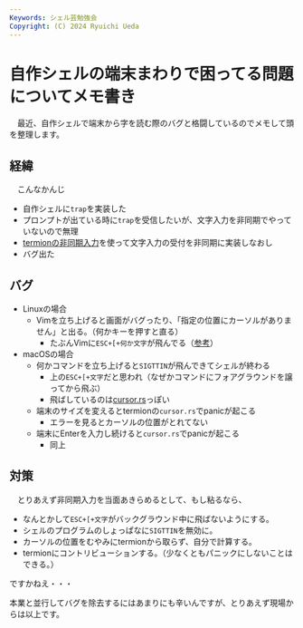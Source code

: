 ```yaml
---
Keywords: シェル芸勉強会
Copyright: (C) 2024 Ryuichi Ueda
---
```


# 自作シェルの端末まわりで困ってる問題についてメモ書き

　最近、自作シェルで端末から字を読む際のバグと格闘しているのでメモして頭を整理します。

## 経緯

　こんなかんじ

* 自作シェルに`trap`を実装した
* プロンプトが出ている時に`trap`を受信したいが、文字入力を非同期でやっていないので無理
* [termionの非同期入力](https://docs.rs/termion/latest/termion/struct.AsyncReader.html)を使って文字入力の受付を非同期に実装しなおし
* バグ出た

## バグ

* Linuxの場合
    * Vimを立ち上げると画面がバグったり、「指定の位置にカーソルがありません」と出る。（何かキーを押すと直る）
        * たぶんVimに`ESC+[+何か文字`が飛んでる（[参考](https://mattn.kaoriya.net/software/vim/20121119204213.htm)）
* macOSの場合
    * 何かコマンドを立ち上げると`SIGTTIN`が飛んできてシェルが終わる
        * 上の`ESC+[+文字`だと思われ（なぜかコマンドにフォアグラウンドを譲ってから飛ぶ）
        * 飛ばしているのは[cursor.rs](https://github.com/redox-os/termion/blob/master/src/cursor.rs)っぽい
    * 端末のサイズを変えるとtermionの`cursor.rs`でpanicが起こる
        * エラーを見るとカーソルの位置がとれてない
    * 端末にEnterを入力し続けると`cursor.rs`でpanicが起こる
        * 同上

## 対策

　とりあえず非同期入力を当面あきらめるとして、もし粘るなら、

* なんとかして`ESC+[+文字`がバックグラウンド中に飛ばないようにする。
* シェルのプログラムのしょっぱなに`SIGTTIN`を無効に。
* カーソルの位置をむやみにtermionから取らず、自分で計算する。
* termionにコントリビューションする。（少なくともパニックにしないことはできる。）

ですかねえ・・・


本業と並行してバグを除去するにはあまりにも辛いんですが、とりあえず現場からは以上です。
